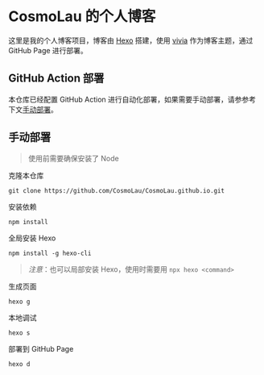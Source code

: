 # CosmoLau 的个人博客

这里是我的个人博客项目，博客由 [Hexo](https://hexo.io/zh-cn/) 搭建，使用 [vivia](https://github.com/saicaca/hexo-theme-vivia) 作为博客主题，通过 GitHub Page 进行部署。

## GitHub Action 部署

本仓库已经配置 GitHub Action 进行自动化部署，如果需要手动部署，请参参考下文[手动部署](#手动部署)。

## 手动部署

> 使用前需要确保安装了 Node

克隆本仓库

```shell
git clone https://github.com/CosmoLau/CosmoLau.github.io.git
```

安装依赖

```shell
npm install
```

全局安装 Hexo

```shell
npm install -g hexo-cli
```

> _注意_：也可以局部安装 Hexo，使用时需要用 `npx hexo <command>`

生成页面

```shell
hexo g
```

本地调试

```shell
hexo s
```

部署到 GitHub Page

```shell
hexo d
```
